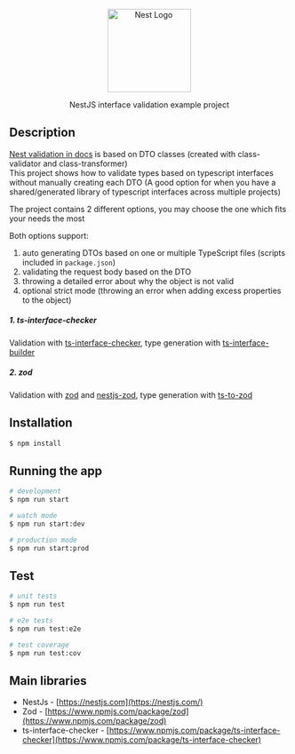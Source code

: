 <p align="center">
  <a href="http://nestjs.com/" target="blank"><img src="https://nestjs.com/img/logo-small.svg" width="150" alt="Nest Logo" /></a>
</p>

<p align="center">
NestJS interface validation example project
</p>

## Description

[Nest validation in docs](https://docs.nestjs.com/techniques/validation) is based on DTO classes (created with class-validator and class-transformer)<br>
This project shows how to validate types based on typescript interfaces without manually creating each DTO
(A good option for when you have a shared/generated library of typescript interfaces across multiple projects)

The project contains 2 different options, you may choose the one which fits your needs the most

Both options support:
1. auto generating DTOs based on one or multiple TypeScript files (scripts included in `package.json`)
2. validating the request body based on the DTO
3. throwing a detailed error about why the object is not valid
4. optional strict mode (throwing an error when adding excess properties to the object)

##### 1. ts-interface-checker
Validation with [ts-interface-checker](#main-libraries), type generation with [ts-interface-builder](#main-libraries)

##### 2. zod
Validation with [zod](#main-libraries) and [nestjs-zod](#main-libraries), type generation with [ts-to-zod](#main-libraries)


## Installation

```bash
$ npm install
```

## Running the app

```bash
# development
$ npm run start

# watch mode
$ npm run start:dev

# production mode
$ npm run start:prod
```

## Test

```bash
# unit tests
$ npm run test

# e2e tests
$ npm run test:e2e

# test coverage
$ npm run test:cov
```

## Main libraries

- NestJs - [https://nestjs.com](https://nestjs.com/)
- Zod - [https://www.npmjs.com/package/zod](https://www.npmjs.com/package/zod)
- ts-interface-checker - [https://www.npmjs.com/package/ts-interface-checker](https://www.npmjs.com/package/ts-interface-checker)
